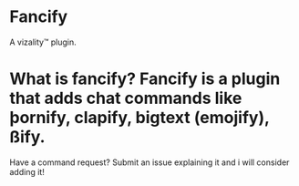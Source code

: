 # Fancify
A vizality™ plugin.

# What is fancify? Fancify is a plugin that adds chat commands like þornify, clapify, bigtext (emojify), ßify.

Have a command request? Submit an issue explaining it and i will consider adding it!
